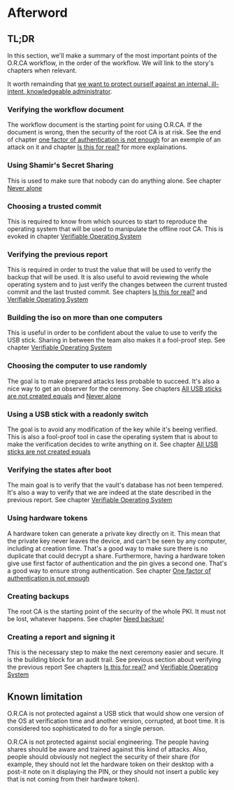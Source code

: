 # Afterword

## TL;DR

In this section, we'll make a summary of the most important points of the O.R.CA workflow, in the order of the workflow. We will link to the story's chapters when relevant.

It worth remainding that [we want to protect ourself against an internal, ill-intent, knowledgeable administrator](./raise-the-bar.md).

### Verifying the workflow document

The workflow document is the starting point for using O.R.CA. If the document is wrong, then the security of the root CA is at risk. See the end of chapter [one factor of authentication is not enough](./mfa.md) for an exemple of an attack on it and chapter [Is this for real?](./story/verify-workflow.md) for more explainations.

### Using Shamir's Secret Sharing

This is used to make sure that nobody can do anything alone.
See chapter [Never alone](./never-alone.md)

### Choosing a trusted commit

This is required to know from which sources to start to reproduce the operating system that will be used to manipulate the offline root CA. This is evoked in chapter [Verifiable Operating System](./story/verifiable-os.md)

### Verifying the previous report

This is required in order to trust the value that will be used to verify the backup that will be used. It is also useful to avoid reviewing the whole operating system and to just verify the changes between the current trusted commit and the last trusted commit.
See chapters [Is this for real?](./story/verify-workflow.md) and [Verifiable Operating System](./story/verifiable-os.md)

### Building the iso on more than one computers

This is useful in order to be confident about the value to use to verify the USB stick. Sharing in between the team also makes it a fool-proof step.
See chapter [Verifiable Operating System](./story/verifiable-os.md)

### Choosing the computer to use randomly

The goal is to make prepared attacks less probable to succeed. It's also a nice way to get an observer for the ceremony.
See chapters [All USB sticks are not created equals](./story/readonly-usb.md) and [Never alone](./story/never-alone.md)

### Using a USB stick with a readonly switch

The goal is to avoid any modification of the key while it's beeing verified. This is also a fool-proof tool in case the operating system that is about to make the verification decides to write anything on it.
See chapter [All USB sticks are not created equals](./story/readonly-usb.md)

### Verifying the states after boot

The main goal is to verify that the vault's database has not been tempered. It's also a way to verify that we are indeed at the state described in the previous report.
See chapter [Verifiable Operating System](./story/verifiable-os.md)

### Using hardware tokens

A hardware token can generate a private key directly on it. This mean that the private key never leaves the device, and can't be seen by any computer, including at creation time. That's a good way to make sure there is no duplicate that could decrypt a share.
Furthermore, having a hardware token give use first factor of authentication and the pin gives a second one. That's a good way to ensure strong authentication.
See chapter [One factor of authentication is not enough](./story/mfa.md)

### Creating backups

The root CA is the starting point of the security of the whole PKI. It must not be lost, whatever happens.
See chapter [Need backup!](./story/need-backup.md)

### Creating a report and signing it

This is the necessary step to make the next ceremony easier and secure. It is the building block for an audit trail.
See previous section about verifying the previous report
See chapters [Is this for real?](./story/verify-workflow.md) and [Verifiable Operating System](./story/verifiable-os.md)

## Known limitation

O.R.CA is not protected against a USB stick that would show one version of the OS at verification time and another version, corrupted, at boot time. It is considered too sophisticated to do for a single person.

O.R.CA is not protected against social engineering. The people having shares should be aware and trained against this kind of attacks. Also, people should obviously not neglect the security of their share (for example, they should not let the hardware token on their desktop with a post-it note on it displaying the PIN, or they should not insert a public key that is not coming from their hardware token).


